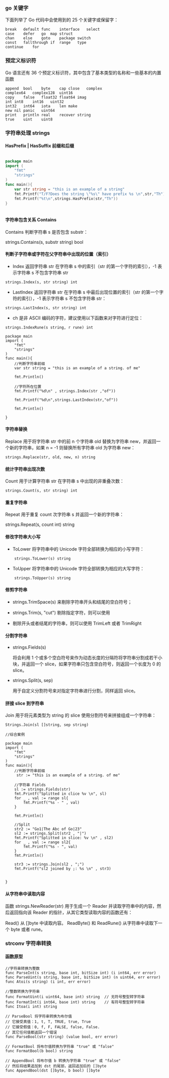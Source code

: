 
### go 关键字

下面列举了 Go 代码中会使用到的 25 个关键字或保留字：

```
break	default	func	interface	select
case	defer	go	map	struct
chan	else	goto	package	switch
const	fallthrough	if	range	type
continue	for	

```
### 预定义标识符
Go 语言还有 36 个预定义标识符，其中包含了基本类型的名称和一些基本的内置函数
```
append	bool	byte	cap	close	complex
complex64	complex128	uint16
copy	false	float32	float64	imag	
int	int8	int16	uint32
int32	int64	iota	len	make	
new	nil	panic	uint64
print	println	real	recover	string	
true	uint	uint8
```

### 字符串处理 strings

#### HasPrefix | HasSuffix  前缀和后缀

```go

package main
import (
	"fmt"
	"strings"
)
func main(){
	var str string = "this is an example of a string"
	fmt.Printf("T/F?Does the string \"%s\" have prefix %s \n",str,"Th")
	fmt.Printf("%t\n",strings.HasPrefix(str,"Th"))
}



```

#### 字符串包含关系 Contains

Contains 判断字符串 s 是否包含 substr：

strings.Contains(s, substr string) bool


#### 判断子字符串或字符在父字符串中出现的位置（索引）

- Index 返回字符串 str 在字符串 s 中的索引（str 的第一个字符的索引），-1 表示字符串 s 不包含字符串 str
```
strings.Index(s, str string) int

```

- LastIndex 返回字符串 str 在字符串 s 中最后出现位置的索引（str 的第一个字符的索引），-1 表示字符串 s 不包含字符串 str：
```
strings.LastIndex(s, str string) int
```

- ch 是非 ASCII 编码的字符，建议使用以下函数来对字符进行定位：

```
strings.IndexRune(s string, r rune) int
```

```
package main
import (
	"fmt"
	"strings"
)
func main(){
	//判断字符串前缀
	var str string = "this is an example of a string. of me"

	fmt.Println()

	//字符所在位置
	fmt.Printf("%d\n" , strings.Index(str ,"of"))

	fmt.Printf("%d\n",strings.LastIndex(str,"of"))

	fmt.Println()

}

```

#### 字符串替换

Replace 用于将字符串 str 中的前 n 个字符串 old 替换为字符串 new，并返回一个新的字符串，如果 n = -1 则替换所有字符串 old 为字符串 new：
```
strings.Replace(str, old, new, n) string
```

#### 统计字符串出现次数

Count 用于计算字符串 str 在字符串 s 中出现的非重叠次数：
```
strings.Count(s, str string) int
```

#### 重复字符串

Repeat 用于重复 count 次字符串 s 并返回一个新的字符串：

strings.Repeat(s, count int) string

#### 修改字符串大小写

- ToLower 将字符串中的 Unicode 字符全部转换为相应的小写字符：
```
    strings.ToLower(s) string
```
- ToUpper 将字符串中的 Unicode 字符全部转换为相应的大写字符：
```
    strings.ToUpper(s) string
```

#### 修剪字符串

- strings.TrimSpace(s)
来剔除字符串开头和结尾的空白符号；

- strings.Trim(s, "cut") 剔除指定字符，则可以使用

- 剔除开头或者结尾的字符串，则可以使用 
TrimLeft 或者 TrimRight 

#### 分割字符串

- strings.Fields(s) 

    将会利用 1 个或多个空白符号来作为动态长度的分隔符将字符串分割成若干小块，并返回一个 slice，如果字符串只包含空白符号，则返回一个长度为 0 的 slice。

- strings.Split(s, sep)

    用于自定义分割符号来对指定字符串进行分割，同样返回 slice。

#### 拼接 slice 到字符串

Join 用于将元素类型为 string 的 slice 使用分割符号来拼接组成一个字符串：
```
Strings.Join(sl []string, sep string)
```

```
//综合案例

package main
import (
	"fmt"
	"strings"
)
func main(){
	//判断字符串前缀
	 str := "this is an example of a string. of me"

	//字符串 Fields
	sl := strings.Fields(str)
	fmt.Printf("Splitted in clice %v \n", sl)
	for _ , val := range sl{
		fmt.Printf("%s - " , val)
	}

	fmt.Println()

	//Split
	str2 := "Go1|The Abc of Go|23"
	sl2 := strings.Split(str2 , "|")
	fmt.Printf("Splitted in slice: %v \n" , sl2)
	for _ , val := range sl2{
		fmt.Printf("%s - ", val)
	}
	fmt.Println()

	str3 := strings.Join(sl2 , ";")
	fmt.Printf("sl2 joined by ;: %s \n" , str3)


}

```

#### 从字符串中读取内容

函数 strings.NewReader(str) 用于生成一个 Reader 并读取字符串中的内容，然后返回指向该 Reader 的指针，从其它类型读取内容的函数还有：

Read() 从 []byte 中读取内容。
ReadByte() 和 ReadRune() 从字符串中读取下一个 byte 或者 rune。


### strconv 字符串转换

#### 函数原型
```
//字符串转换为整数
func ParseInt(s string, base int, bitSize int) (i int64, err error)
func ParseUint(s string, base int, bitSize int) (n uint64, err error)
func Atoi(s string) (i int, err error)

//整数转换为字符串
func FormatUint(i uint64, base int) string  // 无符号整型转字符串
func FormatInt(i int64, base int) string    // 有符号整型转字符串
func Itoa(i int) string

// ParseBool 将字符串转换为布尔值
// 它接受真值：1, t, T, TRUE, true, True
// 它接受假值：0, f, F, FALSE, false, False.
// 其它任何值都返回一个错误
func ParseBool(str string) (value bool, err error)

// FormatBool 将布尔值转换为字符串 "true" 或 "false"
func FormatBool(b bool) string

// AppendBool 将布尔值 b 转换为字符串 "true" 或 "false"
// 然后将结果追加到 dst 的尾部，返回追加后的 []byte
func AppendBool(dst []byte, b bool) []byte

```










